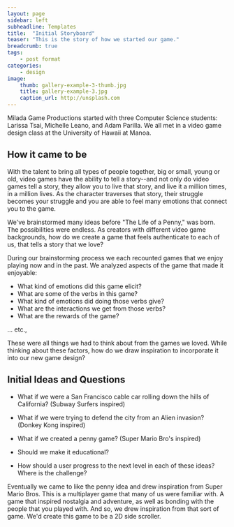 ```yaml
---
layout: page
sidebar: left
subheadline: Templates
title:  "Initial Storyboard"
teaser: "This is the story of how we started our game."
breadcrumb: true
tags:
    - post format
categories:
    - design
image:
    thumb: gallery-example-3-thumb.jpg
    title: gallery-example-3.jpg
    caption_url: http://unsplash.com
---
```


Milada Game Productions started with three Computer Science students: Larissa Tsai, Michelle Leano, and Adam Parilla. We all met in a video game design class at the University of Hawaii at Manoa. 

## How it came to be

With the talent to bring all types of people together, big or small, young or old, video games have the ability to tell a story--and not only do video games tell a story, they allow you to live that story, and live it a million times, in a million lives. As the character traverses that story, their struggle becomes your struggle and you are able to feel many emotions that connect you to the game. 

We've brainstormed many ideas before "The Life of a Penny," was born. The possibilities were endless. As creators with different video game backgrounds, how do we create a game that feels authenticate to each of us, that tells a story that we love? 

During our brainstorming process we each recounted games that we enjoy playing now and in the past. We analyzed aspects of the game that made it enjoyable:

- What kind of emotions did this game elicit? 
- What are some of the verbs in this game?
- What kind of emotions did doing those verbs give?
- What are the interactions we get from those verbs?
- What are the rewards of the game?

... etc., 

These were all things we had to think about from the games we loved. While thinking about these factors, how do we draw inspiration to incorporate it into our new game design?

## Initial Ideas and Questions

- What if we were a San Francisco cable car rolling down the hills of California? (Subway Surfers inspired)

- What if we were trying to defend the city from an Alien invasion? (Donkey Kong inspired)

- What if we created a penny game? (Super Mario Bro's inspired)

- Should we make it educational? 

- How should a user progress to the next level in each of these ideas? Where is the challenge?

Eventually we came to like the penny idea and drew inspiration from Super Mario Bros. This is a multiplayer game that many of us were familiar with. A game that inspired nostalgia and adventure, as well as bonding with the people that you played with. And so, we drew inspiration from that sort of game. We'd create this game to be a 2D side scroller. 

